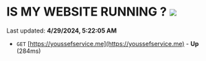 # IS MY WEBSITE RUNNING ? [![](https://img.shields.io/static/v1?label=Sponsor&message=%E2%9D%A4&logo=GitHub&color=%23fe8e86)](https://github.com/sponsors/<username>)

Last updated: **4/29/2024, 5:22:05 AM**

- `GET` [https://youssefservice.me](https://youssefservice.me) - **Up** (284ms)
